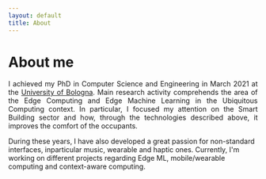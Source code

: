 ```yaml
---
layout: default
title: About
---
```

# About me

<p style="text-align: justify;"> I achieved my PhD in Computer Science and Engineering in March 2021 at the <a href="https://disi.unibo.it/" target="_blank">University of Bologna</a>. Main research activity comprehends the area of the Edge Computing and Edge Machine Learning in the Ubiquitous Computing context. In particular, I focused my attention on the Smart Building sector and how, through the technologies described above, it improves the comfort of the occupants. 

During these years, I have also developed a great passion for non-standard interfaces, inparticular music, wearable and haptic ones. Currently, I'm working on different projects regarding Edge ML, mobile/wearable computing and context-aware computing.
</p>

<p style="text-align: justify;"> </p>
